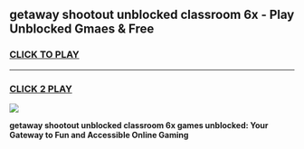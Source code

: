 
## getaway shootout unblocked classroom 6x - Play Unblocked Gmaes & Free
<h3>
<a href="https://news.freeplayer.one?title=getaway_shootout_unblocked_classroom_6x&ref=16F">CLICK TO PLAY</a></h3>
<hr>

<h3>
<a href="https://news.freeplayer.one?title=getaway_shootout_unblocked_classroom_6x&ref=16F">CLICK 2 PLAY</a>
  
</h3>

<a href="https://news.freeplayer.one?title=getaway_shootout_unblocked_classroom_6x&ref=16F/"><img src="https://clearcache.store/games.png"></a>


**getaway shootout unblocked classroom 6x games unblocked: Your Gateway to Fun and Accessible Online Gaming**
